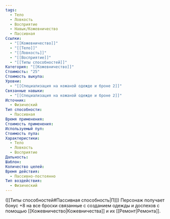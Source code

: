 ```yaml
---
tags:
  - Тело
  - Ловкость
  - Восприятие
  - Навык/Кожевничество
  - Пассивная
Ссылки:
  - "[[Кожевничество]]"
  - "[[Тело]]"
  - "[[Ловкость]]"
  - "[[Восприятие]]"
  - "[[Типы способностей]]"
Категория: "[[Кожевничество]]"
Стоимость: "25"
Стоимость выкупа: 
Уровни:
  - "[[Специализация на кожаной одежде и броне 2]]"
Связанные навыки:
  - "[[Специализация на кожаной одежде и броне 2]]"
Источник:
  - Физический
Тип способности:
  - Пассивная
Время применения: 
Стоимость применения: 
Используемый пул: 
Стоимость пула: 
Характеристики:
  - Тело
  - Ловкость
  - Восприятие
Дальность: 
Шаблон: 
Количество целей: 
Время действия:
  - Пассивно-постоянно
Тип воздействия:
  - Физический
---
```

([[Типы способностей#Пассивная способность|П]]) Персонаж получает бонус +8 на все броски связанные с созданием одежды и доспехов с помощью [[Кожевничество|Кожевничества]] и их [[Ремонт|Ремонта]].
